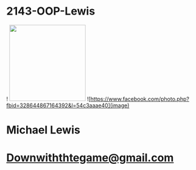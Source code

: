 # 2143-OOP-Lewis
! <img src="https://www.facebook.com/photo.php?fbid=328644867164392&l=54c3aaae40" width="200" height="200">
![https://www.facebook.com/photo.php?fbid=328644867164392&l=54c3aaae40](image)
# Michael Lewis
# Downwiththtegame@gmail.com
